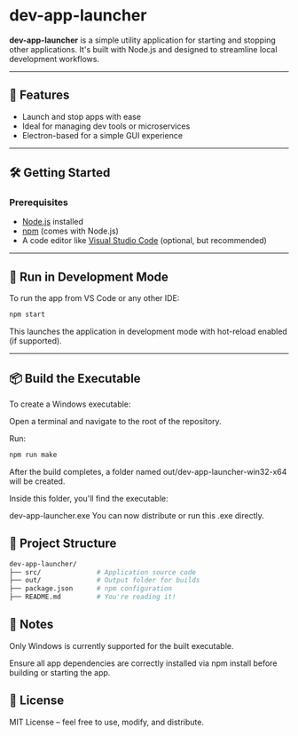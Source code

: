 # dev-app-launcher

**dev-app-launcher** is a simple utility application for starting and stopping other applications. It's built with Node.js and designed to streamline local development workflows.

---

## 🚀 Features

- Launch and stop apps with ease
- Ideal for managing dev tools or microservices
- Electron-based for a simple GUI experience

---

## 🛠️ Getting Started

### Prerequisites

- [Node.js](https://nodejs.org/) installed
- [npm](https://www.npmjs.com/) (comes with Node.js)
- A code editor like [Visual Studio Code](https://code.visualstudio.com/) (optional, but recommended)

---

## 🧪 Run in Development Mode

To run the app from VS Code or any other IDE:

```bash
npm start
```

This launches the application in development mode with hot-reload enabled (if supported).

---

## 📦 Build the Executable
To create a Windows executable:

Open a terminal and navigate to the root of the repository.

Run:

```bash
npm run make
```
After the build completes, a folder named out/dev-app-launcher-win32-x64 will be created.

Inside this folder, you'll find the executable:

dev-app-launcher.exe
You can now distribute or run this .exe directly.

## 📁 Project Structure
```bash
dev-app-launcher/
├── src/              # Application source code
├── out/              # Output folder for builds
├── package.json      # npm configuration
├── README.md         # You're reading it!
```

## 📌 Notes
Only Windows is currently supported for the built executable.

Ensure all app dependencies are correctly installed via npm install before building or starting the app.

## 📃 License
MIT License – feel free to use, modify, and distribute.